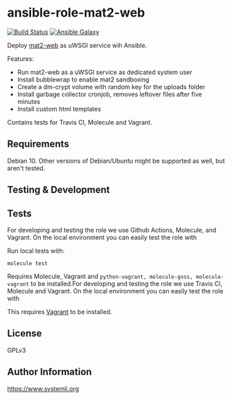 ansible-role-mat2-web
=====================

[![Build Status](https://github.com/systemli/ansible-role-mat2-web/workflows/Integration/badge.svg?branch=master)](https://github.com/systemli/ansible-role-mat2-web/actions?query=workflow%3AIntegration)
[![Ansible Galaxy](http://img.shields.io/badge/ansible--galaxy-mat2__web-blue.svg)](https://galaxy.ansible.com/systemli/mat2_web/)

Deploy [mat2-web](https://0xacab.org/jvoisin/mat2-web) as uWSGI service wih Ansible.

Features:

* Run mat2-web as a uWSGI service as dedicated system user
* Install bubblewrap to enable mat2 sandboxing
* Create a dm-crypt volume with random key for the uploads folder
* Install garbage collector cronjob, removes leftover files after five minutes
* Install custom html templates

Contains tests for Travis CI, Molecule and Vagrant.

Requirements
------------

Debian 10. Other versions of Debian/Ubuntu might be supported as well, but aren't tested.



Testing & Development
---------------------

Tests
-----

For developing and testing the role we use Github Actions, Molecule, and Vagrant. On the local environment you can easily test the role with

Run local tests with:

```
molecule test
```

Requires Molecule, Vagrant and `python-vagrant, molecule-goss, molecule-vagrant` to be installed.For developing and testing the role we use Travis CI, Molecule and Vagrant. On the local environment you can easily test the role with


This requires [Vagrant](https://www.vagrantup.com/downloads.html) to be installed.

License
-------

GPLv3

Author Information
------------------

https://www.systemli.org
